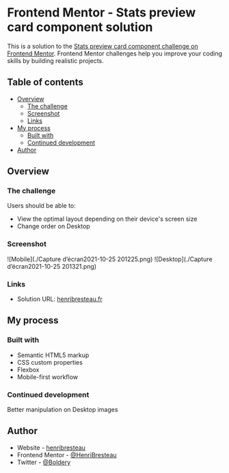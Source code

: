 # Frontend Mentor - Stats preview card component solution

This is a solution to the [Stats preview card component challenge on Frontend Mentor](https://www.frontendmentor.io/challenges/stats-preview-card-component-8JqbgoU62). Frontend Mentor challenges help you improve your coding skills by building realistic projects.

## Table of contents

- [Overview](#overview)
  - [The challenge](#the-challenge)
  - [Screenshot](#screenshot)
  - [Links](#links)
- [My process](#my-process)
  - [Built with](#built-with)
  - [Continued development](#continued-development)
- [Author](#author)


## Overview

### The challenge

Users should be able to:

- View the optimal layout depending on their device's screen size
- Change order on Desktop

### Screenshot

![Mobile](./Capture d’écran2021-10-25 201225.png)
![Desktop](./Capture d’écran2021-10-25 201321.png)

### Links

- Solution URL: [henribresteau.fr](https://henribresteau.fr/Frontend-Mentor/stats-preview-card/)

## My process

### Built with

- Semantic HTML5 markup
- CSS custom properties
- Flexbox
- Mobile-first workflow

### Continued development

Better manipulation on Desktop images

## Author

- Website - [henribresteau](https://www.henribresteau.fr)
- Frontend Mentor - [@HenriBresteau](https://www.frontendmentor.io/profile/HenriBresteau)
- Twitter - [@Boldery](https://www.twitter.com/Boldery)

